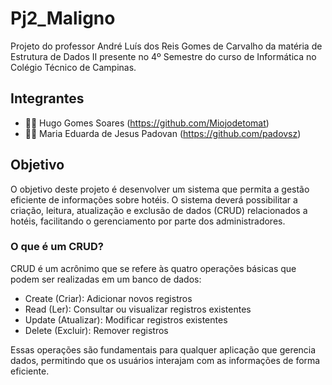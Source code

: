 # Pj2_Maligno
Projeto do professor André Luís dos Reis Gomes de Carvalho da matéria de Estrutura de Dados II presente no 4º Semestre do curso de Informática no Colégio Técnico de Campinas.

## Integrantes
- 🧑‍💻 Hugo Gomes Soares (https://github.com/Miojodetomat)
- 👩‍💻 Maria Eduarda de Jesus Padovan (https://github.com/padovsz)

## Objetivo
O objetivo deste projeto é desenvolver um sistema que permita a gestão eficiente de informações sobre hotéis. O sistema deverá possibilitar a criação, leitura, atualização e exclusão de dados (CRUD) relacionados a hotéis, facilitando o gerenciamento por parte dos administradores.

### O que é um CRUD?
CRUD é um acrônimo que se refere às quatro operações básicas que podem ser realizadas em um banco de dados:

- Create (Criar): Adicionar novos registros
- Read (Ler): Consultar ou visualizar registros existentes
- Update (Atualizar): Modificar registros existentes
- Delete (Excluir): Remover registros
  
Essas operações são fundamentais para qualquer aplicação que gerencia dados, permitindo que os usuários interajam com as informações de forma eficiente.
